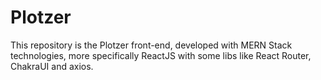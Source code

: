 # Plotzer

This repository is the Plotzer front-end, developed with MERN Stack technologies, more specifically ReactJS with some libs like React Router, ChakraUI and axios.